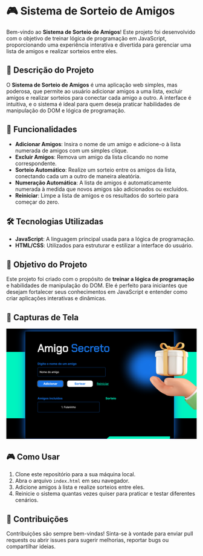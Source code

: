 # 🎮 Sistema de Sorteio de Amigos

Bem-vindo ao **Sistema de Sorteio de Amigos**! Este projeto foi desenvolvido com o objetivo de treinar lógica de programação em JavaScript, proporcionando uma experiência interativa e divertida para gerenciar uma lista de amigos e realizar sorteios entre eles.

## 📝 Descrição do Projeto

O **Sistema de Sorteio de Amigos** é uma aplicação web simples, mas poderosa, que permite ao usuário adicionar amigos a uma lista, excluir amigos e realizar sorteios para conectar cada amigo a outro. A interface é intuitiva, e o sistema é ideal para quem deseja praticar habilidades de manipulação do DOM e lógica de programação.

## 🚀 Funcionalidades

- **Adicionar Amigos**: Insira o nome de um amigo e adicione-o à lista numerada de amigos com um simples clique.
- **Excluir Amigos**: Remova um amigo da lista clicando no nome correspondente.
- **Sorteio Automático**: Realize um sorteio entre os amigos da lista, conectando cada um a outro de maneira aleatória.
- **Numeração Automática**: A lista de amigos é automaticamente numerada à medida que novos amigos são adicionados ou excluídos.
- **Reiniciar**: Limpe a lista de amigos e os resultados do sorteio para começar do zero.

## 🛠️ Tecnologias Utilizadas

- **JavaScript**: A linguagem principal usada para a lógica de programação.
- **HTML/CSS**: Utilizados para estruturar e estilizar a interface do usuário.

## 🎯 Objetivo do Projeto

Este projeto foi criado com o propósito de **treinar a lógica de programação** e habilidades de manipulação do DOM. Ele é perfeito para iniciantes que desejam fortalecer seus conhecimentos em JavaScript e entender como criar aplicações interativas e dinâmicas.

## 📸 Capturas de Tela

![Sistema de Sorteio de Amigos](path/to/screenshot.png)

## 🎮 Como Usar

1. Clone este repositório para a sua máquina local.
2. Abra o arquivo `index.html` em seu navegador.
3. Adicione amigos à lista e realize sorteios entre eles.
4. Reinicie o sistema quantas vezes quiser para praticar e testar diferentes cenários.

## 🤝 Contribuições

Contribuições são sempre bem-vindas! Sinta-se à vontade para enviar pull requests ou abrir issues para sugerir melhorias, reportar bugs ou compartilhar ideias.
